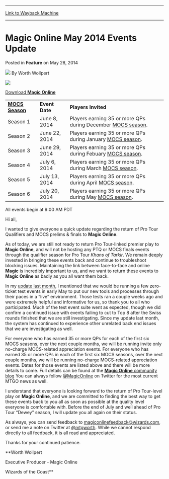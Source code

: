 
---
[Link to Wayback Machine](https://web.archive.org/web/20161220135352/http://magic.wizards.com/en/articles/archive/magic-online-may-2014-events-update-2014-05-28)

[_metadata_:author]:- "Worth Wollpert"
[_metadata_:description]:- "&#13; &#13; &#13; &#13; &#13; Download Magic Online &#13;  &#13; &#13; &#13;"
[_metadata_:generator]:- "Drupal 7 (http://drupal.org)"
[_metadata_:node]:- "687561"
[_metadata_:publish_date]:- "2014-05-28"
[_metadata_:source]:- "div-main-content"
[_metadata_:title]:- "Magic Online May 2014 Events Update"
[_metadata_:wayback_capture_timestamp]:- "2016-12-20 13:53:52"
[_metadata_:wayback_raw_url]:- "https://web.archive.org/web/20161220135352id_/http://magic.wizards.com/en/articles/archive/magic-online-may-2014-events-update-2014-05-28"
[_metadata_:wayback_url]:- "http://magic.wizards.com/en/articles/archive/magic-online-may-2014-events-update-2014-05-28"
---


Magic Online May 2014 Events Update
===================================



 Posted in **Feature**
 on May 28, 2014 






![](https://media.magic.wizards.com/styles/auth_small/public/images/person/worth-wollpert.jpg)
By Worth Wollpert













![](https://media.magic.wizards.com/image_legacy_migration/mtg/images/digital/magiconline/MTGOlogoreduced.png)

[Download ******Magic**  Online****](https://accounts.onlinegaming.wizards.com/) 
 




|  |  |  |
| --- | --- | --- |
| **[MOCS Season](http://www.wizards.com/magic/magazine/article.aspx?x=mtg/daily/other/110413/mocs2014#schedule)** | **Event Date** | **Players Invited** |
| Season 1 | June 8, 2014 | Players earning 35 or more QPs during December [MOCS season](http://www.wizards.com/magic/magazine/article.aspx?x=mtg/daily/other/110413/mocs2014#schedule). |
| Season 2 | June 22, 2014 | Players earning 35 or more QPs during January [MOCS season](http://www.wizards.com/magic/magazine/article.aspx?x=mtg/daily/other/110413/mocs2014#schedule). |
| Season 3 | June 29, 2014 | Players earning 35 or more QPs during Febuary [MOCS season](http://www.wizards.com/magic/magazine/article.aspx?x=mtg/daily/other/110413/mocs2014#schedule). |
| Season 4 | July 6, 2014 | Players earning 35 or more QPs during March [MOCS season](http://www.wizards.com/magic/magazine/article.aspx?x=mtg/daily/other/110413/mocs2014#schedule). |
| Season 5 | July 13, 2014 | Players earning 35 or more QPs during April [MOCS season](http://www.wizards.com/magic/magazine/article.aspx?x=mtg/daily/other/110413/mocs2014#schedule). |
| Season 6 | July 20, 2014 | Players earning 35 or more QPs during May [MOCS season](http://www.wizards.com/magic/magazine/article.aspx?x=mtg/daily/other/110413/mocs2014#schedule). |

All events begin at 9:00 AM PDT


Hi all,




I wanted to give everyone a quick update regarding the return of Pro Tour Qualifiers and MOCS prelims & finals to **Magic Online**.


As of today, we are still not ready to return Pro Tour-linked premier play to **Magic Online**, and will not be hosting any PTQ or MOCS finals events through the qualifier season for Pro Tour *Khans of Tarkir*. We remain deeply invested in bringing these events back and continue to troubleshoot blocking issues. Maintaining the link between face-to-face and online **Magic** is incredibly important to us, and we want to return these events to **Magic Online** as badly as you all want them back.


In my [update last month](http://www.wizards.com/Magic/Magazine/Article.aspx?x=mtg/daily/other/04282014/testevents), I mentioned that we would be running a few zero-ticket test events in early May to put our new tools and processes through their paces in a “live” environment. Those tests ran a couple weeks ago and were extremely helpful and informative for us, so thank you to all who participated. Much of the test event suite went as expected, though we did confirm a continued issue with events failing to cut to Top 8 after the Swiss rounds finished that we are still investigating. Since my update last month, the system has continued to experience other unrelated back end issues that we are investigating as well.


For everyone who has earned 35 or more QPs for each of the first six MOCS seasons, over the next couple months, we will be running invite only no-charge MOCS-related appreciation events.
For everyone who has earned 35 or more QPs in each of the first six MOCS seasons, over the next couple months, we will be running no-charge MOCS-related appreciation events. Dates for those events are listed above and there will be more details to come. Full details can be found at the [**Magic Online** community blog](http://community.wizards.com/content/blog/4094096) You can always follow [@MagicOnline](/en/articles/archive/event-coverage/pro-tour-gatecrash-qualifier-season-top-8-standard-decklists-2015-50) on Twitter for the most current MTGO news as well.


I understand that everyone is looking forward to the return of Pro Tour-level play on **Magic Online**, and we are committed to finding the best way to get these events back to you all as soon as possible at the quality level everyone is comfortable with. Before the end of July and well ahead of Pro Tour “Dewey” season, I will update you all again on their status.


As always, you can send feedback to [magiconlinefeedback@wizards.com](mailto:magiconlinefeedback@wizards.com), or send me a note on Twitter at [@mtgworth](https://twitter.com/mtgworth). While we cannot respond directly to all feedback, it is all read and appreciated.


Thanks for your continued patience.


**Worth Wollpert  

Executive Producer - Magic Online  

Wizards of the Coast**








